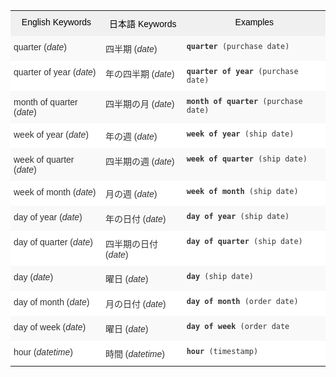 <style type="text/css">
.tg  {border-collapse:collapse;border-spacing:0;border:none;border-color:#ccc;}
.tg td{font-family:Arial, sans-serif;font-size:14px;padding:10px 5px;border-style:solid;border-width:0px;overflow:hidden;word-break:normal;border-color:#ccc;color:#333;background-color:#fff;}
.tg th{font-family:Arial, sans-serif;font-size:14px;font-weight:normal;padding:10px 5px;border-style:solid;border-width:0px;overflow:hidden;word-break:normal;border-color:#ccc;color:#333;background-color:#f0f0f0;}
.tg .tg-8env{background-color:#f0f0f0;color:#000;vertical-align:top}
.tg .tg-b7b8{background-color:#f9f9f9;vertical-align:top}
.tg .tg-yw4l{vertical-align:top}
</style>
<table class="tg">
  <tr>
    <th class="tg-8env">English Keywords</th>
    <th class="tg-8env">日本語 Keywords</th>
    <th class="tg-8env">Examples</th>
  </tr>
  <tr>
    <td class="tg-b7b8">quarter (<em>date</em>)</td>
    <td class="tg-b7b8">四半期 (<em>date</em>)</td>
    <td class="tg-b7b8"><code><b>quarter</b> (purchase date)</code></td>
  </tr>
  <tr>
    <td class="tg-yw4l">quarter of year (<em>date</em>)</td>
    <td class="tg-yw4l">年の四半期 (<em>date</em>)</td>
    <td class="tg-yw4l"><code><b>quarter of year</b> (purchase date)</code></td>
  </tr>
  <tr>
    <td class="tg-b7b8">month of quarter (<em>date</em>)</td>
    <td class="tg-b7b8">四半期の月 (<em>date</em>)</td>
    <td class="tg-b7b8"><code><b>month of quarter</b> (purchase date)</code></td>
  </tr>
  <tr>
    <td class="tg-yw4l">week of year (<em>date</em>)</td>
    <td class="tg-yw4l">年の週 (<em>date</em>)</td>
    <td class="tg-yw4l"><code><b>week of year</b> (ship date)</code></td>
  </tr>
  <tr>
    <td class="tg-b7b8">week of quarter (<em>date</em>)</td>
    <td class="tg-b7b8">四半期の週 (<em>date</em>)</td>
    <td class="tg-b7b8"><code><b>week of quarter</b> (ship date)</code></td>
  </tr>
  <tr>
    <td class="tg-yw4l">week of month (<em>date</em>)</td>
    <td class="tg-yw4l">月の週 (<em>date</em>)</td>
    <td class="tg-yw4l"><code><b>week of month</b> (ship date)</code></td>
  </tr>
  <tr>
    <td class="tg-b7b8">day of year (<em>date</em>)</td>
    <td class="tg-b7b8">年の日付 (<em>date</em>)</td>
    <td class="tg-b7b8"><code><b>day of year</b> (ship date)</code></td>
  </tr>
  <tr>
    <td class="tg-yw4l">day of quarter (<em>date</em>)</td>
    <td class="tg-yw4l">四半期の日付 (<em>date</em>)</td>
    <td class="tg-yw4l"><code><b>day of quarter</b> (ship date)</code></td>
  </tr>
  <tr>
    <td class="tg-b7b8">day (<em>date</em>)</td>
    <td class="tg-b7b8">曜日 (<em>date</em>)</td>
    <td class="tg-b7b8"><code><b>day</b> (ship date)</code></td>
  </tr>
  <tr>
    <td class="tg-yw4l">day of month (<em>date</em>)</td>
    <td class="tg-yw4l">月の日付 (<em>date</em>)</td>
    <td class="tg-yw4l"><code><b>day of month</b> (order date)</code></td>
  </tr>
  <tr>
    <td class="tg-b7b8">day of week (<em>date</em>)</td>
    <td class="tg-b7b8">曜日 (<em>date</em>)</td>
    <td class="tg-b7b8"><code><b>day of week</b> (order date</code></td>
  </tr>
  <tr>
    <td class="tg-yw4l">hour (<em>datetime</em>)</td>
    <td class="tg-yw4l">時間 (<em>datetime</em>)</td>
    <td class="tg-yw4l"><code><b>hour</b> (timestamp)</code></td>
  </tr>
</table>
